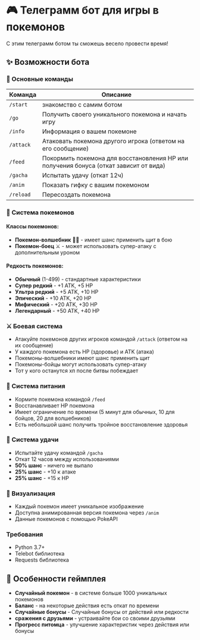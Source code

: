 # 🎮 Телеграмм бот для игры в покемонов
С этим телеграмм ботом ты сможешь весело провести время!
## ✨ Возможности бота

### 🎯 Основные команды

| Команда | Описание |
|---------|-----------|
| `/start` | знакомство с самим ботом |
| `/go` | Получить своего уникального покемона и начать игру |
| `/info` | Информация о вашем покемоне |
| `/attack` | Атаковать покемона другого игрока (ответом на его сообщение) |
| `/feed` | Покормить покемона для восстановления HP или получения бонуса (откат зависит от вида) |
| `/gacha` | Испытать удачу (откат 12ч) |
| `/anim` | Показать гифку с вашим покемоном |
| `/reload` | Пересоздать покемона  |

### 🐾 Система покемонов

#### Классы покемонов:
- **Покемон-волшебник** 🧙‍♂️ - имеет шанс применить щит в бою
- **Покемон-боец** ⚔️ - может использовать супер-атаку с дополнительным уроном

#### Редкость покемонов:
- **Обычный** (1-499) - стандартные характеристики
- **Супер редкий** - +1 ATK, +5 HP
- **Ультра редкий** - +5 ATK, +10 HP
- **Эпический** - +10 ATK, +20 HP
- **Мифический** - +20 ATK, +30 HP
- **Легендарный** - +50 ATK, +40 HP

### ⚔️ Боевая система

- Атакуйте покемонов других игроков командой `/attack` (ответом на их сообщение)
- У каждого покемона есть HP (здоровье) и ATK (атака)
- Покемоны-волшебники имеют шанс применить щит
- Покемоны-бойцы могут использовать супер-атаку
- Тот у кого останутся хп после битвы побеждает

### 🍖 Система питания

- Кормите покемона командой `/feed`
- Восстанавливает HP покемона
- Имеет ограничение по времени (5 минут для обычных, 10 для бойцов, 20 для волшебников)
- Есть небольшой шанс получить тройное восстановление здоровья

### 🎰 Система удачи

- Испытайте удачу командой `/gacha`
- Откат 12 часов между использованиями
- **50% шанс** - ничего не выпало
- **25% шанс** - +10 к атаке
- **25% шанс** - +15 к HP

### 🎨 Визуализация

- Каждый покемон имеет уникальное изображение
- Доступна анимированная версия покемона через `/anim`
- Данные покемонов с помощью PokeAPI

### Требования
- Python 3.7+
- Telebot библиотека
- Requests библиотека

## 🎲 Особенности геймплея

- **Случайный покемон** - в системе больше 1000 уникальных покемонов
- **Баланс** - на некоторые действия есть откат по времени
- **Случайные бонусы** - Случайные бонусы от действий или редкости
- **сражения с друзьями** - устраивайте бои со своими друзьями
- **Прогресс питомца** - улучшение характеристик через действия или бонусы

